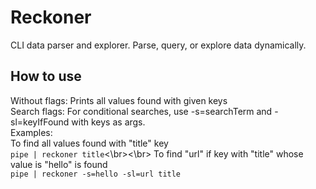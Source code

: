 # Reckoner
CLI data parser and explorer. Parse, query, or explore data dynamically.

## How to use

Without flags: Prints all values found with given keys  
Search flags: For conditional searches, use -s=searchTerm and -sl=keyIfFound with keys as args.  
Examples:  
To find all values found with "title" key  
`pipe | reckoner title`<\br><\br>
To find "url" if key with "title" whose value is "hello" is found  
`pipe | reckoner -s=hello -sl=url title`  
